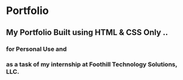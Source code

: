 # Portfolio

## My Portfolio Built using HTML & CSS Only ..
### for Personal Use and 
### as a task of my internship at Foothill Technology Solutions, LLC.

